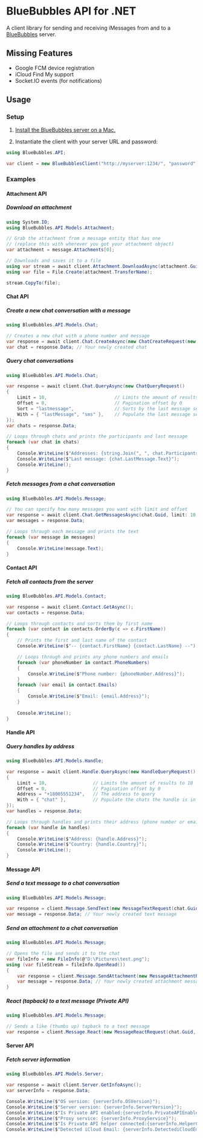 # BlueBubbles API for .NET

A client library for sending and receiving iMessages from and to a [BlueBubbles](https://bluebubbles.app/) server.

## Missing Features

- Google FCM device registration
- iCloud Find My support
- Socket.IO events (for notifications)

## Usage

### Setup

1. [Install the BlueBubbles server on a Mac.](https://github.com/BlueBubblesApp/bluebubbles-server/releases)

2. Instantiate the client with your server URL and password:

```csharp
using BlueBubbles.API;

var client = new BlueBubblesClient("http://myserver:1234/", "password");
```

### Examples

#### Attachment API

##### Download an attachment

```csharp
using System.IO;
using BlueBubbles.API.Models.Attachment;

// Grab the attachment from a message entity that has one
// (replace this with wherever you got your attachment object)
var attachment = message.Attachments[0];

// Downloads and saves it to a file
using var stream = await client.Attachment.DownloadAsync(attachment.Guid);
using var file = File.Create(attachment.TransferName);

stream.CopyTo(file);
```

#### Chat API

##### Create a new chat conversation with a message

```csharp
using BlueBubbles.API.Models.Chat;

// Creates a new chat with a phone number and message
var response = await client.Chat.CreateAsync(new ChatCreateRequest(new[] { "+18005551234" }, "Hello world!"));
var chat = response.Data; // Your newly created chat
```

##### Query chat conversations

```csharp
using BlueBubbles.API.Models.Chat;

var response = await client.Chat.QueryAsync(new ChatQueryRequest()
{
    Limit = 10,                         // Limits the amount of results to 10
    Offset = 0,                         // Pagination offset by 0
    Sort = "lastmessage",               // Sorts by the last message sent
    With = { "lastMessage", "sms" },    // Populate the last message sent in the chat
});
var chats = response.Data;

// Loops through chats and prints the participants and last message
foreach (var chat in chats)
{
    Console.WriteLine($"Addresses: {string.Join(", ", chat.Participants.Select(h => h.Address))}");
    Console.WriteLine($"Last message: {chat.LastMessage.Text}");
    Console.WriteLine();
}
```

##### Fetch messages from a chat conversation

```csharp
using BlueBubbles.API.Models.Message;

// You can specify how many messages you want with limit and offset
var response = await client.Chat.GetMessagesAsync(chat.Guid, limit: 10, offset: 0);
var messages = response.Data;

// Loops through each message and prints the text
foreach (var message in messages)
{
    Console.WriteLine(message.Text);
}
```

#### Contact API

##### Fetch all contacts from the server

```csharp
using BlueBubbles.API.Models.Contact;

var response = await client.Contact.GetAsync();
var contacts = response.Data;

// Loops through contacts and sorts them by first name
foreach (var contact in contacts.OrderBy(c => c.FirstName))
{
    // Prints the first and last name of the contact
    Console.WriteLine($"-- {contact.FirstName} {contact.LastName} --");

    // Loops through and prints any phone numbers and emails
    foreach (var phoneNumber in contact.PhoneNumbers)
    {
        Console.WriteLine($"Phone number: {phoneNumber.Address}");
    }
    foreach (var email in contact.Emails)
    {
        Console.WriteLine($"Email: {email.Address}");
    }
    
    Console.WriteLine();
}
```

#### Handle API

##### Query handles by address

```csharp
using BlueBubbles.API.Models.Handle;

var response = await client.Handle.QueryAsync(new HandleQueryRequest()
{
    Limit = 10,                 // Limits the amount of results to 10
    Offset = 0,                 // Pagination offset by 0
    Address = "+18005551234",   // The address to query
    With = { "chat" },          // Populate the chats the handle is in
});
var handles = response.Data;

// Loops through handles and prints their address (phone number or email) and country
foreach (var handle in handles)
{
    Console.WriteLine($"Address: {handle.Address}");
    Console.WriteLine($"Country: {handle.Country}");
    Console.WriteLine();
}
```

#### Message API

##### Send a text message to a chat conversation

```csharp
using BlueBubbles.API.Models.Message;

var response = client.Message.SendText(new MessageTextRequest(chat.Guid, "Hello world!"));
var message = response.Data; // Your newly created text message
```

##### Send an attachment to a chat conversation

```csharp
using BlueBubbles.API.Models.Message;

// Opens the file and sends it to the chat
var fileInfo = new FileInfo(@"D:\Pictures\test.png");
using (var fileStream = fileInfo.OpenRead())
{
    var response = client.Message.SendAttachment(new MessageAttachmentRequest(chat.Guid, fileInfo.Name, fileStream));
    var message = response.Data; // Your newly created attachment message
}
```

##### React (tapback) to a text message (Private API)

```csharp
using BlueBubbles.API.Models.Message;

// Sends a like (thumbs up) tapback to a text message
var response = client.Message.React(new MessageReactRequest(chat.Guid, message.Guid, MessageReaction.AddLike));
```

#### Server API

##### Fetch server information

```csharp
using BlueBubbles.API.Models.Server;

var response = await client.Server.GetInfoAsync();
var serverInfo = response.Data;

Console.WriteLine($"OS version: {serverInfo.OSVersion}");
Console.WriteLine($"Server version: {serverInfo.ServerVersion}");
Console.WriteLine($"Is Private API enabled:{serverInfo.PrivateAPIEnabled}");
Console.WriteLine($"Proxy service: {serverInfo.ProxyService}");
Console.WriteLine($"Is Private API helper connected:{serverInfo.HelperConnected}");
Console.WriteLine($"Detected iCloud Email: {serverInfo.DetectediCloudEmail}");
```
